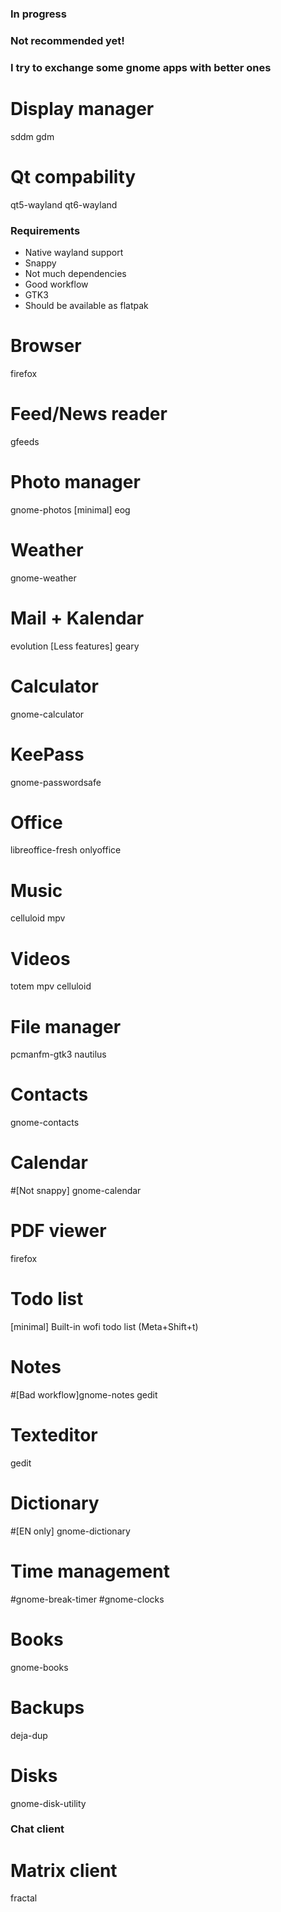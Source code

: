 ### In progress
### Not recommended yet!
### I try to exchange some gnome apps with better ones

# Display manager
sddm
gdm

# Qt compability
qt5-wayland
qt6-wayland

### Requirements
* Native wayland support
* Snappy
* Not much dependencies
* Good workflow
* GTK3
* Should be available as flatpak

# Browser
firefox

# Feed/News reader
gfeeds

# Photo manager
gnome-photos
[minimal] eog

# Weather
gnome-weather

# Mail + Kalendar
evolution
[Less features] geary

# Calculator
gnome-calculator

# KeePass
gnome-passwordsafe

# Office
libreoffice-fresh
onlyoffice

# Music
celluloid
mpv

# Videos
totem
mpv
celluloid

# File manager
pcmanfm-gtk3
nautilus

# Contacts
gnome-contacts

# Calendar
#[Not snappy] gnome-calendar

# PDF viewer
firefox

# Todo list
[minimal] Built-in wofi todo list (Meta+Shift+t)

# Notes
#[Bad workflow]gnome-notes
gedit

# Texteditor
gedit

# Dictionary
#[EN only] gnome-dictionary

# Time management
#gnome-break-timer
#gnome-clocks

# Books
gnome-books

# Backups
deja-dup

# Disks
gnome-disk-utility

### Chat client
# Matrix client
fractal
